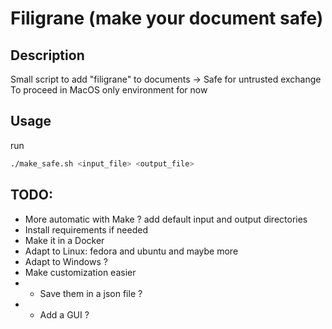 # Filigrane (make your document safe)

## Description
Small script to add "filigrane" to documents -> Safe for untrusted exchange
To proceed in MacOS only environment for now

## Usage
run 
```bash
./make_safe.sh <input_file> <output_file>
```


## TODO:
- More automatic with Make ? add default input and output directories 
- Install requirements if needed
- Make it in a Docker
- Adapt to Linux: fedora and ubuntu and maybe more
- Adapt to Windows ?
- Make customization easier 
- - Save them in a json file ?
- - Add a GUI ? 

